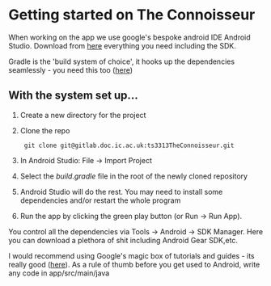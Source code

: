 # Getting started on The Connoisseur

When working on the app we use google's bespoke android IDE Android Studio. Download from [here](https://developer.android.com/sdk/index.html) everything you need including the SDK.

Gradle is the 'build system of choice', it hooks up the dependencies seamlessly - you need this too ([here](https://gradle.org))

## With the system set up...

1. Create a new directory for the project
2. Clone the repo

		git clone git@gitlab.doc.ic.ac.uk:ts3313TheConnoisseur.git

3. In Android Studio: File -> Import Project
4. Select the *build.gradle* file in the root of the newly cloned repository
5. Android Studio will do the rest. You may need to install some dependencies and/or restart the whole program
6. Run the app by clicking the green play button (or Run -> Run App).

You control all the dependencies via Tools -> Android -> SDK Manager. Here you can download a plethora of shit including Android Gear SDK,etc.

I would recommend using Google's magic box of tutorials and guides - its really good ([here](http://developer.android.com/index.html)). As a rule of thumb before you get used to Android, write any code in app/src/main/java